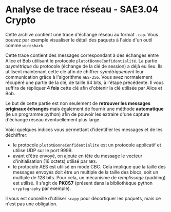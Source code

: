 # Analyse de trace réseau - SAE3.04 Crypto

Cette archive contient une trace d'échange réseau au format `.cap`. Vous pouvez par exemple visualiser le détail des paquets à l'aide d'un outil comme `wireshark`.

Cette trace contient des messages correspondant à des échanges entre Alice et Bob utilisant le protocole `plutotBonneConfidentialité`. La partie *asymétrique* du protocole (échange de la clé de session) a déjà eu lieu. Ils utilisent maintenant cette clé afin de chiffrer *symétriquement* leur communication grâce à l'algorithme `AES-256`. Vous avez normalement récupéré une partie de la clé, de taille 64 bits, à l'étape précédente. Il vous suffira de répliquer **4 fois** cette clé afin d'obtenir la clé utilisée par Alice et Bob.

Le but de cette partie est non seulement de **retrouver les messages originaux échangés** mais également de fournir une méthode **automatique** (ie un programme python) afin de pouvoir les extraire d'une capture d'échange réseau éventuellement plus large.

Voici quelques indices vous permettant d'identifier les messages et de les déchiffrer:

* le protocole `plutotBonneConfidentialite` est un protocole applicatif et utilise UDP sur le port 9999.
* avant d'être envoyé, on ajoute en tête du message le vecteur d'initialisation (16 octets) utilisé par `AES`.
* le protocole AES est utilisé en mode CBC. Cela implique que la taille des messages envoyés doit être un multiple de la taille des blocs, soit un multiple de $128$ bits. Pour cela, un mécanisme de *remplissage* (padding) est utilisé. Il s'agit de **PKCS7** (présent dans la bibliothèque python `cryptography` par exemple).

Il vous est conseillé d'utiliser `scapy` pour décortiquer les paquets, mais ce n'est pas une obligation.
